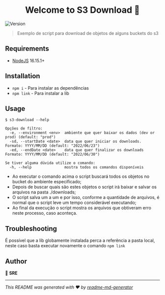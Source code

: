 <h1 align="center">Welcome to S3 Download 👋</h1>
<p>
  <img alt="Version" src="https://img.shields.io/badge/version-1.0.0-blue.svg?cacheSeconds=2592000" />
</p>

> Exemplo de script para download de objetos de alguns buckets do s3

## Requirements

- [NodeJS](https://nodejs.org/) 16.15.1+

## Installation

- `npm i` - Para instalar as dependências
- `npm link` - Para instalar a lib

## Usage

```console
$ s3-download --help

Opções de filtro:
  -e, --environment <env>  ambiente que quer baixar os dados (dev or prod) (default: "prod")
  -sd, --startDate <date>  data que quer iniciar os downloads. Formato: YYYY/MM/DD (default: "2022/06/23")
  -ed, --endDate <date>    data que quer finalizar os downloads Formato: YYYY/MM/DD (default: "2022/06/30")

Se tiver alguma dúvida utilize o comando:
  -h, --help               mostra todos os comandos disponíveis
```


- Ao executar o comando acima o script buscará todos os objetos no bucket do ambiente especificado;
- Depois de buscar quais são estes objetos o script irá baixar e salvar os arquivos na pasta ./downloads;
- O script salva um a um e por isso, conforme a quantidade de arquivos, é normal que o script leve um tempo considerável executando;
- Ao final da execução o script mostra os arquivos que obtiveram erro neste processo, caso aconteça.

## Troubleshooting

É possível que a lib globamente instalada perca a referência a pasta local, neste caso basta executar novamente o comando `npm link` 


## Author

👤 **SRE**


***
_This README was generated with ❤️ by [readme-md-generator](https://github.com/kefranabg/readme-md-generator)_